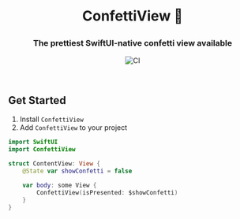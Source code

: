<h1 align="center"> ConfettiView 🎉</p>
<h3 align="center"> The prettiest SwiftUI-native confetti view available </h3>
<p align="center">
    <img src="" alt="CI" />
</p>

<br/>

## Get Started

1. Install `ConfettiView`
2. Add `ConfettiView` to your project
```swift
import SwiftUI
import ConfettiView

struct ContentView: View {
    @State var showConfetti = false

    var body: some View {
        ConfettiView(isPresented: $showConfetti)
    }
}
```

